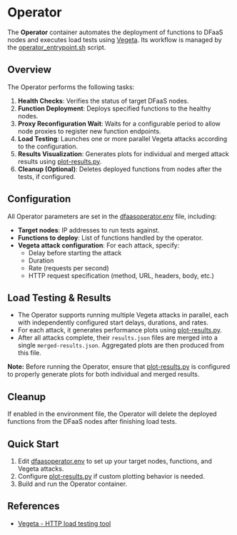 # Operator

The **Operator** container automates the deployment of functions to DFaaS nodes
and executes load tests using [Vegeta](https://github.com/tsenart/vegeta). Its
workflow is managed by the
[operator_entrypoint.sh](./docker/files/operator_entrypoint.sh) script.

## Overview

The Operator performs the following tasks:

1. **Health Checks**: Verifies the status of target DFaaS nodes.
2. **Function Deployment**: Deploys specified functions to the healthy nodes.
3. **Proxy Reconfiguration Wait**: Waits for a configurable period to allow node
   proxies to register new function endpoints.
4. **Load Testing**: Launches one or more parallel Vegeta attacks according to
   the configuration.
5. **Results Visualization**: Generates plots for individual and merged attack
   results using [plot-results.py](docker/files/plot-results.py).
6. **Cleanup (Optional)**: Deletes deployed functions from nodes after the
   tests, if configured.

## Configuration

All Operator parameters are set in the [dfaasoperator.env](dfaasoperator.env)
file, including:
- **Target nodes**: IP addresses to run tests against.
- **Functions to deploy**: List of functions handled by the operator.
- **Vegeta attack configuration**: For each attack, specify:
  - Delay before starting the attack
  - Duration
  - Rate (requests per second)
  - HTTP request specification (method, URL, headers, body, etc.)

## Load Testing & Results

- The Operator supports running multiple Vegeta attacks in parallel, each with
  independently configured start delays, durations, and rates.
- For each attack, it generates performance plots using
  [plot-results.py](docker/files/plot-results.py).
- After all attacks complete, their `results.json` files are merged into a
  single `merged-results.json`. Aggregated plots are then produced from this
  file.

**Note:**  Before running the Operator, ensure that
[plot-results.py](docker/files/plot-results.py) is configured to properly
generate plots for both individual and merged results.

## Cleanup

If enabled in the environment file, the Operator will delete the deployed
functions from the DFaaS nodes after finishing load tests.

## Quick Start

1. Edit [dfaasoperator.env](dfaasoperator.env) to set up your target nodes,
   functions, and Vegeta attacks.
2. Configure [plot-results.py](docker/files/plot-results.py) if custom plotting
   behavior is needed.
3. Build and run the Operator container.

## References

- [Vegeta - HTTP load testing tool](https://github.com/tsenart/vegeta)
